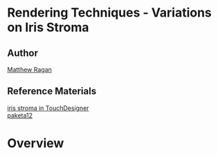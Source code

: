 # Rendering Techniques - Variations on Iris Stroma

## Author 
[Matthew Ragan](https://matthewragan.com/)

## Reference Materials
[iris stroma in TouchDesigner](https://www.youtube.com/watch?v=A_iEJlI40-c&t=420s)  
[paketa12](https://www.instagram.com/paketa12/)

# Overview
